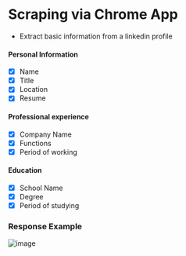 # Scraping via Chrome App


- Extract basic information from a linkedin profile

#### Personal Information

- [x] Name
- [x] Title
- [x] Location
- [x] Resume

#### Professional experience

- [x] Company Name
- [x] Functions
- [x] Period of working

#### Education

- [x] School Name
- [x] Degree
- [x] Period of studying

### Response Example

![image](https://user-images.githubusercontent.com/27011395/111260631-2f2ba700-85ef-11eb-9581-ec749a3c5f9d.png)
